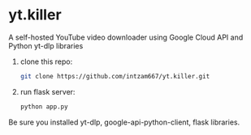 # yt.killer
A self-hosted YouTube video downloader using Google Cloud API and Python yt-dlp libraries

1. clone this repo: <br>

   ```bash
   git clone https://github.com/intzam667/yt.killer.git

1. run flask server: <br>

   ```bash
   python app.py


Be sure you installed yt-dlp, google-api-python-client, flask libraries.

   
